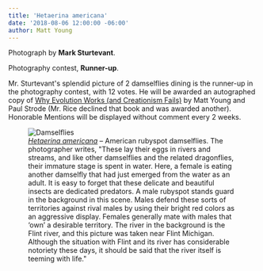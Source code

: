 ```yaml
---
title: 'Hetaerina americana'
date: '2018-08-06 12:00:00 -06:00'
author: Matt Young
---
```

Photograph by **Mark Sturtevant**.

Photography contest, **Runner-up**.<br/>

Mr. Sturtevant's splendid picture of 2 damselflies dining is the runner-up in the photography contest, with 12 votes. He will be awarded an autographed copy of <a href="https://www.amazon.com/Why-Evolution-Works-Creationism-Fails/dp/0813545501">Why Evolution Works (and Creationism Fails)</a> by Matt Young and Paul Strode (Mr. Rice declined that book and was awarded another). Honorable Mentions will be displayed without comment every 2 weeks.
<figure>
<img src="/PT/uploads/2018/Sturtevant.3.American_Rubyspots.jpg" alt="Damselflies"/>
<figcaption>
<a href="https://www.odonatacentral.org/index.php/FieldGuideAction.get/id/42272"><i>Hetaerina americana</i></a> &ndash; American rubyspot damselflies. The photographer writes, "These lay their eggs in rivers and streams, and like other damselflies and the related dragonflies, their immature stage is spent in water. Here, a female is eating another damselfly that had just emerged from the water as an adult. It is easy to forget that these delicate and beautiful insects are dedicated predators. A male rubyspot stands guard in the background in this scene. Males defend these sorts of territories against rival males by using their bright red colors as an aggressive display. Females generally mate with males that ‘own’ a desirable territory. The river in the background is the Flint river, and this picture was taken near Flint Michigan. Although the situation with Flint and its river has considerable notoriety these days, it should be said that the river itself is teeming with life."
</figcaption>
</figure>


